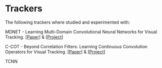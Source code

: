 # Trackers

The following trackers where studied and experimented with:

MDNET - Learning Multi-Domain Convolutional Neural Networks for Visual Tracking. [[Paper](https://arxiv.org/abs/1510.07945)] & [[Project](https://github.com/HyeonseobNam/MDNet)]

C-COT - Beyond Correlation Filters: Learning Continuous
Convolution Operators for Visual Tracking. [[Paper](http://www.cvl.isy.liu.se/research/objrec/visualtracking/conttrack/C-COT_ECCV16.pdf)] & [[Project](https://github.com/martin-danelljan/Continuous-ConvOp)]

TCNN

